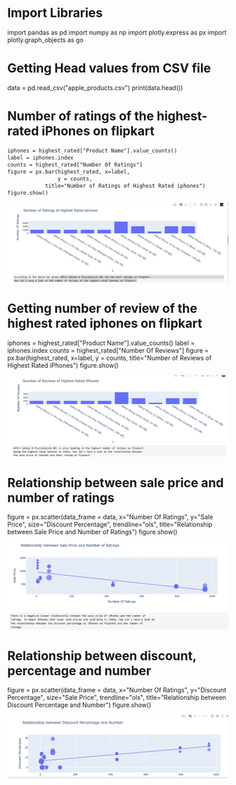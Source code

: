 # Import Libraries

import pandas as pd
import numpy as np
import plotly.express as px
import plotly.graph_objects as go

# Getting Head values from CSV file
data = pd.read_csv("apple_products.csv")
print(data.head())


# Number of ratings of the highest-rated iPhones on flipkart
```
iphones = highest_rated["Product Name"].value_counts()
label = iphones.index
counts = highest_rated["Number Of Ratings"]
figure = px.bar(highest_rated, x=label, 
                y = counts, 
            title="Number of Ratings of Highest Rated iphones")
figure.show()
```

<img src="apple-iphone-rate.png">


# Getting number of review of the highest rated iphones on flipkart

iphones = highest_rated["Product Name"].value_counts()
label = iphones.index
counts = highest_rated["Number Of Reviews"]
figure = px.bar(highest_rated, x=label,
                y = counts,
            title="Number of Reviews of Highest Rated iPhones")
figure.show()

<img src="apple-iphone-review-rate.png">


# Relationship between sale price and number of ratings

figure = px.scatter(data_frame = data, x="Number Of Ratings",
                    y="Sale Price", size="Discount Percentage",
                    trendline="ols",
                    title="Relationship between Sale Price and Number of Ratings")
figure.show()

<img src="apple-relatioship.png">


# Relationship between discount, percentage and number

figure = px.scatter(data_frame = data, 
                    x="Number Of Ratings",
                    y="Discount Percentage", size="Sale Price",
                    trendline="ols",
                    title="Relationship between Discount Percentage and Number")
figure.show()

<img src="percentage-discount.png">